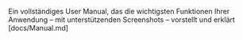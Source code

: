 Ein vollständiges User Manual, das die wichtigsten Funktionen Ihrer Anwendung 
– mit unterstützenden Screenshots – vorstellt und erklärt [docs/Manual.md]
